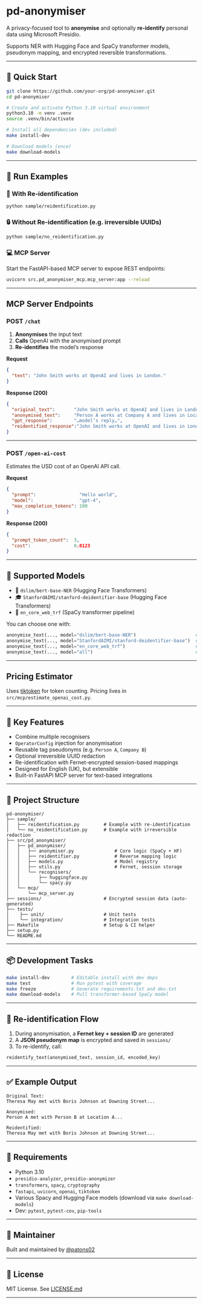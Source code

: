 # pd-anonymiser

A privacy-focused tool to **anonymise** and optionally **re-identify** personal data using Microsoft Presidio. 

Supports NER with Hugging Face and SpaCy transformer models, pseudonym mapping, and encrypted reversible transformations.

---

## 🚀 Quick Start

```bash
git clone https://github.com/your-org/pd-anonymiser.git
cd pd-anonymiser

# Create and activate Python 3.10 virtual environment
python3.10 -m venv .venv
source .venv/bin/activate

# Install all dependencies (dev included)
make install-dev

# Download models (once)
make download-models
````

---

## 🧪 Run Examples

### 🔐 With Re-identification

```bash
python sample/reidentification.py
```

### 🔒 Without Re-identification (e.g. irreversible UUIDs)

```bash
python sample/no_reidentification.py
```

### 💻 MCP Server

Start the FastAPI-based MCP server to expose REST endpoints:

```bash
uvicorn src.pd_anonymiser_mcp.mcp_server:app --reload
```

---

## MCP Server Endpoints

### POST `/chat`

1. **Anonymises** the input text
2. **Calls** OpenAI with the anonymised prompt
3. **Re-identifies** the model’s response

**Request**

```json
{
  "text": "John Smith works at OpenAI and lives in London."
}
```

**Response (200)**

```json
{
  "original_text":       "John Smith works at OpenAI and lives in London.",
  "anonymised_text":     "Person A works at Company A and lives in Location A.",
  "gpt_response":        "…model’s reply…",
  "reidentified_response":"John Smith works at OpenAI and lives in London."
}
```

---

### POST `/open-ai-cost`

Estimates the USD cost of an OpenAI API call.

**Request**

```json
{
  "prompt":                "Hello world",
  "model":                 "gpt-4",
  "max_completion_tokens": 100
}
```

**Response (200)**

```json
{
  "prompt_token_count":  3,
  "cost":                0.0123
}
```

---

## 🧠 Supported Models

* 🤗 `dslim/bert-base-NER` (Hugging Face Transformers)
* 🎓 `StanfordAIMI/stanford-deidentifier-base` (Hugging Face Transformers)
* 🧬 `en_core_web_trf` (SpaCy transformer pipeline)

You can choose one with:

```python
anonymise_text(..., model="dslim/bert-base-NER")                      # https://huggingface.co/dslim/bert-base-NER
anonymise_text(..., model="StanfordAIMI/stanford-deidentifier-base")  # https://huggingface.co/StanfordAIMI/stanford-deidentifier-base
anonymise_text(..., model="en_core_web_trf")                          # https://spacy.io/models/en#en_core_web_trf
anonymise_text(..., model="all")                                      # Combine all above models
```

---

## Pricing Estimator

Uses [tiktoken](https://github.com/openai/tiktoken) for token counting.
Pricing lives in `src/mcp/estimate_openai_cost.py`.

---

## 💼 Key Features

- Combine multiple recognisers
- `OperatorConfig` injection for anonymisation
- Reusable tag pseudonyms (e.g. `Person A`, `Company B`)
- Optional irreversible UUID redaction
- Re-identification with Fernet-encrypted session-based mappings
- Designed for English (UK), but extensible
- Built-in FastAPI MCP server for text-based integrations


---

## 🧱 Project Structure

```
pd-anonymiser/
├── sample/
│   ├── reidentification.py         # Example with re-identification
│   └── no_reidentification.py      # Example with irreversible redaction
├── src/pd_anonymiser/
│   ├── pd_anonymiser/
│   │   ├── anonymiser.py               # Core logic (SpaCy + HF)
│   │   ├── reidentifier.py             # Reverse mapping logic
│   │   ├── models.py                   # Model registry
│   │   ├── utils.py                    # Fernet, session storage
│   │   └── recognisers/
│   │       ├── huggingface.py
│   │       └── spacy.py
│   └── mcp/
│       └── mcp_server.py
├── sessions/                       # Encrypted session data (auto-generated)
├── tests/
│    ├── unit/                      # Unit tests
│    └── integration/               # Integration tests
├── Makefile                        # Setup & CI helper
├── setup.py
└── README.md
```

---

## 📦 Development Tasks

```bash
make install-dev        # Editable install with dev deps
make test               # Run pytest with coverage
make freeze             # Generate requirements.txt and dev.txt
make download-models    # Pull transformer-based SpaCy model
```

---

## 🔐 Re-identification Flow

1. During anonymisation, a **Fernet key + session ID** are generated
2. A **JSON pseudonym map** is encrypted and saved in `sessions/`
3. To re-identify, call:

```python
reidentify_text(anonymised_text, session_id, encoded_key)
```

---

## ✅ Example Output

```text
Original Text:
Theresa May met with Boris Johnson at Downing Street...

Anonymised:
Person A met with Person B at Location A...

Reidentified:
Theresa May met with Boris Johnson at Downing Street...
```

---

## 🧰 Requirements

* Python 3.10
* `presidio-analyzer`, `presidio-anonymizer`
* `transformers`, `spacy`, `cryptography`
* `fastapi`, `uvicorn`, `openai`, `tiktoken`
* Various Spacy and Hugging Face models (download via `make download-models`)
* Dev: `pytest`, `pytest-cov`, `pip-tools`

---

## 👤 Maintainer

Built and maintained by [@patons02](https://github.com/patons02)

---

## 🪪 License

MIT License. See [LICENSE.md](https://github.com/patons02/pd-anonymiser/blob/main/LICENSE.md)

---